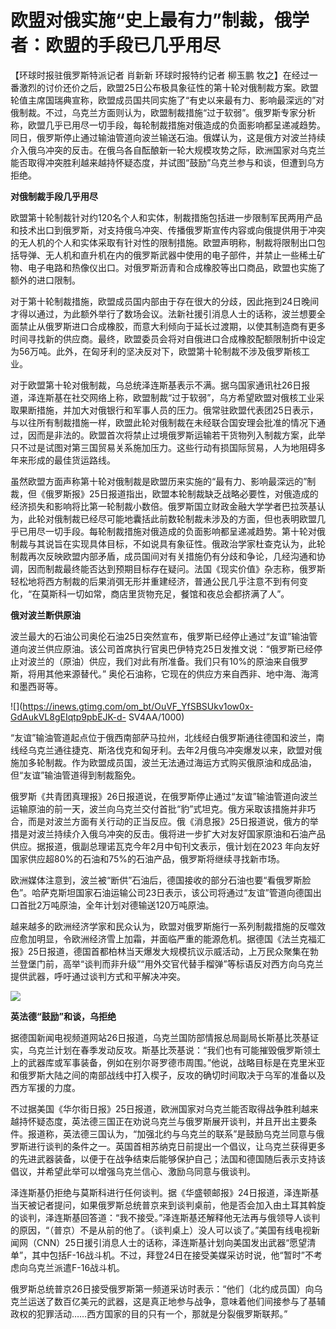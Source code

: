 # 欧盟对俄实施“史上最有力”制裁，俄学者：欧盟的手段已几乎用尽

【环球时报驻俄罗斯特派记者 肖新新 环球时报特约记者 柳玉鹏
牧之】在经过一番激烈的讨价还价之后，欧盟25日公布极具象征性的第十轮对俄制裁方案。欧盟轮值主席国瑞典宣称，欧盟成员国共同实施了“有史以来最有力、影响最深远的”对俄制裁。不过，乌克兰方面则认为，欧盟制裁措施“过于软弱”。俄罗斯专家分析称，欧盟几乎已用尽一切手段，每轮制裁措施对俄造成的负面影响都呈递减趋势。同日，俄罗斯停止通过输油管道向波兰输送石油。俄媒认为，这是俄方对波兰持续介入俄乌冲突的反击。在俄乌各自酝酿新一轮大规模攻势之际，欧洲国家对乌克兰能否取得冲突胜利越来越持怀疑态度，并试图“鼓励”乌克兰参与和谈，但遭到乌方拒绝。

**对俄制裁手段几乎用尽**

欧盟第十轮制裁针对约120名个人和实体，制裁措施包括进一步限制军民两用产品和技术出口到俄罗斯，对支持俄乌冲突、传播俄罗斯宣传内容或向俄提供用于冲突的无人机的个人和实体采取有针对性的限制措施。欧盟声明称，制裁将限制出口包括导弹、无人机和直升机在内的俄罗斯武器中使用的电子部件，并禁止一些稀土矿物、电子电路和热像仪出口。对俄罗斯沥青和合成橡胶等出口商品，欧盟也实施了额外的进口限制。

对于第十轮制裁措施，欧盟成员国内部由于存在很大的分歧，因此拖到24日晚间才得以通过，为此额外举行了数场会议。法新社援引消息人士的话称，波兰想要全面禁止从俄罗斯进口合成橡胶，而意大利倾向于延长过渡期，以使其制造商有更多时间寻找新的供应商。最终，欧盟委员会将对自俄进口合成橡胶配额限制折中设定为56万吨。此外，在匈牙利的坚决反对下，欧盟第十轮制裁不涉及俄罗斯核工业。

对于欧盟第十轮对俄制裁，乌总统泽连斯基表示不满。据乌国家通讯社26日报道，泽连斯基在社交网络上称，欧盟制裁“过于软弱”，乌方希望欧盟对俄核工业采取果断措施，并加大对俄银行和军事人员的压力。俄常驻欧盟代表团25日表示，与以往所有制裁措施一样，欧盟此轮对俄制裁在未经联合国安理会批准的情况下通过，因而是非法的。欧盟首次将禁止过境俄罗斯运输若干货物列入制裁方案，此举只不过是试图对第三国贸易关系施加压力。这些行动有损国际贸易，人为地阻碍多年来形成的最佳货运路线。

虽然欧盟方面声称第十轮对俄制裁是欧盟历来实施的“最有力、影响最深远的”制裁，但《俄罗斯报》25日报道指出，欧盟本轮制裁缺乏战略必要性，对俄造成的经济损失和影响将比第一轮制裁小数倍。俄罗斯国立财政金融大学学者巴拉茨基认为，此轮对俄制裁已经尽可能地囊括此前数轮制裁未涉及的方面，但也表明欧盟几乎已用尽一切手段。每轮制裁措施对俄造成的负面影响都呈递减趋势。第十轮对俄制裁与其说旨在实现具体目标，不如说具有象征性。俄政治学家杜查克认为，此轮制裁再次反映欧盟内部矛盾，成员国间对有关措施仍有分歧和争论，几经沟通和协调，因而制裁最终能否达到预期目标存在疑问。法国《现实价值》杂志称，俄罗斯轻松地将西方制裁的后果消弭无形并重建经济，普通公民几乎注意不到有何变化，“在莫斯科一切如常，商店里货物充足，餐馆和夜总会都挤满了人”。

**俄对波兰断供原油**

波兰最大的石油公司奥伦石油25日突然宣布，俄罗斯已经停止通过“友谊”输油管道向波兰供应原油。该公司首席执行官奥巴伊特克25日发推文说：“俄罗斯已经停止对波兰的（原油）供应，我们对此有所准备。我们只有10%的原油来自俄罗斯，将用其他来源替代。”
奥伦石油称，它现在的供应方来自西非、地中海、海湾和墨西哥等。

![](https://inews.gtimg.com/om_bt/OuVF_YfSBSUkv1ow0x-GdAukVL8gEIqtp9pbEJK-d-
SV4AA/1000)

“友谊”输油管道起点位于俄西南部萨马拉州，北线经白俄罗斯通往德国和波兰，南线经乌克兰通往捷克、斯洛伐克和匈牙利。去年2月俄乌冲突爆发以来，欧盟对俄施加多轮制裁。作为欧盟成员国，波兰无法通过海运方式购买俄原油和成品油，但“友谊”输油管道得到制裁豁免。

俄罗斯《共青团真理报》26日报道说，在俄罗斯停止通过“友谊”输油管道向波兰运输原油的前一天，波兰向乌克兰交付首批“豹”式坦克。俄方采取该措施并非巧合，而是对波兰方面有关行动的正当反应。俄《消息报》25日报道说，俄方的举措是对波兰持续介入俄乌冲突的反击。俄将进一步扩大对友好国家原油和石油产品供应。据报道，俄副总理诺瓦克今年2月中旬刊文表示，俄计划在2023
年向友好国家供应超80%的石油和75%的石油产品，俄罗斯将继续寻找新市场。

欧洲媒体注意到，波兰被“断供”石油后，德国接收的部分石油也要“看俄罗斯脸色”。哈萨克斯坦国家石油运输公司23日表示，该公司将通过“友谊”管道向德国出口首批2万吨原油，全年计划对德输送120万吨原油。

越来越多的欧洲经济学家和民众认为，欧盟对俄罗斯施行一系列制裁措施的反噬效应愈加明显，令欧洲经济雪上加霜，并面临严重的能源危机。据德国《法兰克福汇报》25日报道，德国首都柏林当天爆发大规模抗议示威活动，上万民众聚集在勃兰登堡门前，高举“谈判而非升级”“用外交官代替手榴弹”等标语反对西方向乌克兰提供武器，呼吁通过谈判方式和平解决冲突。

![](https://inews.gtimg.com/om_bt/Ok5-JhBP3f4hap8SAmTpqlmrAOVvbZh6gSV1LSlDtvgekAA/1000)

**英法德“鼓励”和谈，乌拒绝**

据德国新闻电视频道网站26日报道，乌克兰国防部情报总局副局长斯基比茨基证实，乌克兰计划在春季发动反攻。斯基比茨基说：“我们也有可能摧毁俄罗斯领土上的武器库或军事装备，例如在别尔哥罗德市周围。”他说，战略目标是在克里米亚和俄罗斯大陆之间的南部战线中打入楔子，反攻的确切时间取决于乌军的准备以及西方军援的力度。

不过据美国《华尔街日报》25日报道，欧洲国家对乌克兰能否取得战争胜利越来越持怀疑态度，英法德三国正在劝说乌克兰与俄罗斯展开谈判，并且开出主要条件。报道称，英法德三国认为，“加强北约与乌克兰的联系”是鼓励乌克兰同意与俄罗斯进行谈判的条件之一。英国首相苏纳克日前提出一个倡议，让乌克兰获得更多的先进武器装备，以便于在战争结束后能够保护自己；法国和德国随后表示支持该倡议，并希望此举可以增强乌克兰信心、激励乌同意与俄谈判。

泽连斯基仍拒绝与莫斯科进行任何谈判。据《华盛顿邮报》24日报道，泽连斯基当天被记者提问，如果俄罗斯总统普京来到谈判桌前，他是否会加入由土耳其斡旋的谈判，泽连斯基回答道：“我不接受。”泽连斯基还解释他无法再与俄领导人谈判的原因，“（普京）不是从前的他了。（谈判桌上）没人可以谈了。”美国有线电视新闻网（CNN）25日援引消息人士的话称，泽连斯基计划向美国发出武器“愿望清单”，其中包括F-16战斗机。不过，拜登24日在接受美媒采访时说，他“暂时”不考虑向乌克兰派遣F-16战斗机。

俄罗斯总统普京26日接受俄罗斯第一频道采访时表示：“他们（北约成员国）向乌克兰运送了数百亿美元的武器，这是真正地参与战争，意味着他们间接参与了基辅政权的犯罪活动……西方国家的目的只有一个，那就是分裂俄罗斯联邦。”


